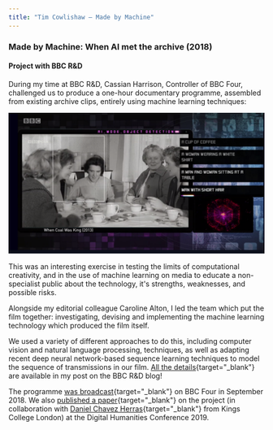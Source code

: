 ```yaml
---
title: "Tim Cowlishaw — Made by Machine"
---
```


### Made by Machine: When AI met the archive (2018)
#### Project with BBC R&D

During my time at BBC R&D, Cassian Harrison, Controller of BBC Four, challenged us to produce a one-hour documentary programme, assembled from existing archive clips, entirely using machine learning techniques:

![A screenshot from the programme – a clip from a black and white documentary overlaid with graphics showing the objects identified in the scene by a machine learning algorithm](/assets/img/made_by_machine.png)

This was an interesting exercise in testing the limits of computational creativity, and in the use of machine learning on media to educate a non-specialist public about the technology, it's strengths, weaknesses, and possible risks.

Alongside my editorial colleague Caroline Alton, I led the team which put the film together: investigating, devising and implementing the machine learning technology which produced the film itself.

We used a variety of different approaches to do this, including computer vision and natural language processing, techniques, as well as adapting recent deep neural network-based sequence learning techniques to model the sequence of transmissions in our film. [All the details](https://www.bbc.co.uk/rd/blog/2018-10-artificial-intelligence-archive-television-bbc4){target="_blank"} are available in my post on the BBC R&D blog!

The programme [was broadcast](https://www.bbc.co.uk/programmes/b0bhwk3p){target="_blank"} on BBC Four in September 2018. We also [published a paper](https://dev.clariah.nl/files/dh2019/boa/0114.html){target="_blank"} on the project (in collaboration with [Daniel Chavez Herras](http://elusivepixel.com/about/){target="_blank"} from Kings College London) at the Digital Humanities Conference 2019.
